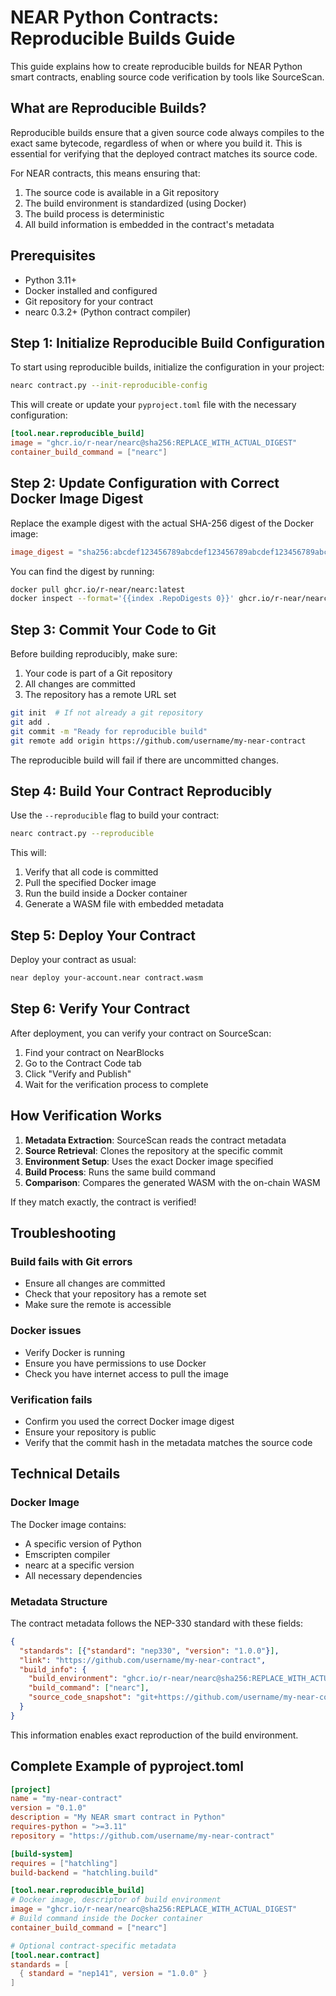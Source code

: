 # NEAR Python Contracts: Reproducible Builds Guide

This guide explains how to create reproducible builds for NEAR Python smart contracts, enabling source code verification by tools like SourceScan.

## What are Reproducible Builds?

Reproducible builds ensure that a given source code always compiles to the exact same bytecode, regardless of when or where you build it. This is essential for verifying that the deployed contract matches its source code.

For NEAR contracts, this means ensuring that:
1. The source code is available in a Git repository
2. The build environment is standardized (using Docker)
3. The build process is deterministic
4. All build information is embedded in the contract's metadata

## Prerequisites

- Python 3.11+
- Docker installed and configured
- Git repository for your contract
- nearc 0.3.2+ (Python contract compiler)

## Step 1: Initialize Reproducible Build Configuration

To start using reproducible builds, initialize the configuration in your project:

```bash
nearc contract.py --init-reproducible-config
```

This will create or update your `pyproject.toml` file with the necessary configuration:

```toml
[tool.near.reproducible_build]
image = "ghcr.io/r-near/nearc@sha256:REPLACE_WITH_ACTUAL_DIGEST"
container_build_command = ["nearc"]
```

## Step 2: Update Configuration with Correct Docker Image Digest

Replace the example digest with the actual SHA-256 digest of the Docker image:

```toml
image_digest = "sha256:abcdef123456789abcdef123456789abcdef123456789abcdef123456789abc"
```

You can find the digest by running:

```bash
docker pull ghcr.io/r-near/nearc:latest
docker inspect --format='{{index .RepoDigests 0}}' ghcr.io/r-near/nearc:latest
```

## Step 3: Commit Your Code to Git

Before building reproducibly, make sure:
1. Your code is part of a Git repository
2. All changes are committed
3. The repository has a remote URL set

```bash
git init  # If not already a git repository
git add .
git commit -m "Ready for reproducible build"
git remote add origin https://github.com/username/my-near-contract
```

The reproducible build will fail if there are uncommitted changes.

## Step 4: Build Your Contract Reproducibly

Use the `--reproducible` flag to build your contract:

```bash
nearc contract.py --reproducible
```

This will:
1. Verify that all code is committed
2. Pull the specified Docker image
3. Run the build inside a Docker container
4. Generate a WASM file with embedded metadata

## Step 5: Deploy Your Contract

Deploy your contract as usual:

```bash
near deploy your-account.near contract.wasm
```

## Step 6: Verify Your Contract

After deployment, you can verify your contract on SourceScan:
1. Find your contract on NearBlocks
2. Go to the Contract Code tab
3. Click "Verify and Publish"
4. Wait for the verification process to complete

## How Verification Works

1. **Metadata Extraction**: SourceScan reads the contract metadata
2. **Source Retrieval**: Clones the repository at the specific commit
3. **Environment Setup**: Uses the exact Docker image specified
4. **Build Process**: Runs the same build command
5. **Comparison**: Compares the generated WASM with the on-chain WASM

If they match exactly, the contract is verified!

## Troubleshooting

### Build fails with Git errors
- Ensure all changes are committed
- Check that your repository has a remote set
- Make sure the remote is accessible

### Docker issues
- Verify Docker is running
- Ensure you have permissions to use Docker
- Check you have internet access to pull the image

### Verification fails
- Confirm you used the correct Docker image digest
- Ensure your repository is public
- Verify that the commit hash in the metadata matches the source code

## Technical Details

### Docker Image

The Docker image contains:
- A specific version of Python
- Emscripten compiler
- nearc at a specific version
- All necessary dependencies

### Metadata Structure

The contract metadata follows the NEP-330 standard with these fields:

```json
{
  "standards": [{"standard": "nep330", "version": "1.0.0"}],
  "link": "https://github.com/username/my-near-contract",
  "build_info": {
    "build_environment": "ghcr.io/r-near/nearc@sha256:REPLACE_WITH_ACTUAL_DIGEST",
    "build_command": ["nearc"],
    "source_code_snapshot": "git+https://github.com/username/my-near-contract.git#CURRENT_COMMIT"
  }
}
```

This information enables exact reproduction of the build environment.

## Complete Example of pyproject.toml

```toml
[project]
name = "my-near-contract"
version = "0.1.0"
description = "My NEAR smart contract in Python"
requires-python = ">=3.11"
repository = "https://github.com/username/my-near-contract"

[build-system]
requires = ["hatchling"]
build-backend = "hatchling.build"

[tool.near.reproducible_build]
# Docker image, descriptor of build environment
image = "ghcr.io/r-near/nearc@sha256:REPLACE_WITH_ACTUAL_DIGEST"
# Build command inside the Docker container
container_build_command = ["nearc"]

# Optional contract-specific metadata
[tool.near.contract]
standards = [
  { standard = "nep141", version = "1.0.0" }
]
```
